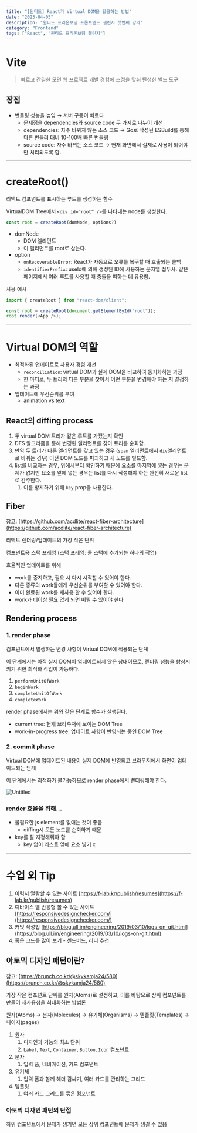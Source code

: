 ```yaml
---
title: "[원티드] React가 Virtual DOM을 활용하는 방법"
date: "2023-04-05"
description: "원티드 프리온보딩 프론트엔드 챌린지 첫번째 강의"
category: "Frontend"
tags: ["React", "원티드 프리온보딩 챌린지"]
---
```


# Vite

> 빠르고 간결한 모던 웹 프로젝트 개발 경험에 초점을 맞춰 탄생한 빌드 도구

## 장점

- 번들링 성능을 높임 → 서버 구동이 빠르다
  - 문제점을 dependencies와 source code 두 가지로 나누어 개선
  - dependencies: 자주 바뀌지 않는 소스 코드 → Go로 작성된 ESBuild를 통해 다른 번들러 대비 10-100배 빠른 번들링
  - source code: 자주 바뀌는 소스 코드 → 현재 화면에서 실제로 사용이 되어야만 처리되도록 함.

---

# createRoot()

리액트 컴포넌트를 표시하는 루트를 생성하는 함수

VirtualDOM Tree에서 `<div id=”root” />`를 나타내는 node를 생성한다.

```js
const root = createRoot(domNode, options?)
```

- domNode
  - DOM 엘리먼트
  - 이 엘리먼트를 root로 삼는다.
- option
  - `onRecoverableError`: React가 자동으로 오류를 복구할 때 호출되는 콜백
  - `identifierPrefix`: useId에 의해 생성된 ID에 사용하는 문자열 접두사. 같은 페이지에서 여러 루트를 사용할 때 충돌을 피하는 데 유용함.

사용 예시

```js
import { createRoot } from "react-dom/client";

const root = createRoot(document.getElementById("root"));
root.render(<App />);
```

---

# Virtual DOM의 역할

- 최적화된 업데이트로 사용자 경험 개선
  - `reconciliation`: virtual DOM과 실제 DOM을 비교하여 동기화하는 과정
  - 한 마디로, 두 트리의 다른 부분을 찾아서 어떤 부분을 변경해야 하는 지 결정하는 과정
- 업데이트에 우선순위를 부여
  - animation vs text

## React의 diffing process

1. 두 virtual DOM 트리가 같은 루트를 가졌는지 확인
2. DFS 알고리즘을 통해 변경된 엘리먼트를 찾아 트리를 순회함.
3. 만약 두 트리가 다른 엘리먼트를 갖고 있는 경우 (`span` 엘리먼트에서 `div`엘리먼트로 바뀌는 경우) 이전 DOM 노드를 파괴하고 새 노드를 빌드함.
4. list를 비교하는 경우, 위에서부터 확인하기 때문에 요소를 마지막에 넣는 경우는 문제가 없지만 요소를 앞에 넣는 경우는 list를 다시 작성해야 하는 완전히 새로운 list로 간주한다.
   1. 이를 방지하기 위해 `key` prop을 사용한다.

## Fiber

참고: [https://github.com/acdlite/react-fiber-architecture](https://github.com/acdlite/react-fiber-architecture)

리액트 렌더링/업데이트의 가장 작은 단위

컴포넌트용 스택 프레임 (스택 프레임: 콜 스택에 추가되는 하나의 작업)

효율적인 업데이트를 위해

- work를 중지하고, 필요 시 다시 시작할 수 있어야 한다.
- 다른 종류의 work들에게 우선순위를 부여할 수 있어야 한다.
- 이미 완료된 work를 재사용 할 수 있어야 한다.
- work가 더이상 필요 없게 되면 버릴 수 있어야 한다

## Rendering process

### 1. render phase

컴포넌트에서 발생하는 변경 사항이 Virtual DOM에 적용되는 단계

이 단계에서는 아직 실제 DOM이 업데이트되지 않은 상태이므로, 렌더링 성능을 향상시키기 위한 최적화 작업이 가능하다.

1. `performUnitOfWork`
2. `beginWork`
3. `completeUnitOfWork`
4. `completeWork`

render phase에서는 위와 같은 단계로 함수가 실행된다.

- current tree: 현재 브라우저에 보이는 DOM Tree
- work-in-progress tree: 업데이트 사항이 반영되는 중인 DOM Tree

### 2. commit phase

Virtual DOM에 업데이트된 내용이 실제 DOM에 반영되고 브라우저에서 화면이 업데이트되는 단계

이 단계에서는 최적화가 불가능하므로 render phase에서 렌더링해야 한다.

![Untitled](./images/wanted1.png)

### render 효율을 위해…

- 불필요한 js element를 없애는 것이 좋음
  - diffing시 모든 노드를 순회하기 때문
- key를 잘 지정해줘야 함
  - key 없이 리스트 앞에 요소 넣기 x

---

# 수업 외 Tip

1. 이력서 열람할 수 있는 사이트 [https://f-lab.kr/publish/resumes](https://f-lab.kr/publish/resumes)
2. 디바이스 별 반응형 볼 수 있는 사이트 [https://responsivedesignchecker.com/](https://responsivedesignchecker.com/)
3. 커밋 작성법 [https://blog.ull.im/engineering/2019/03/10/logs-on-git.html](https://blog.ull.im/engineering/2019/03/10/logs-on-git.html)
4. 좋은 코드를 많이 보기 - 센드버드, 리디 추천

## 아토믹 디자인 패턴이란?

참고: [https://brunch.co.kr/@skykamja24/580](https://brunch.co.kr/@skykamja24/580)

가장 작은 컴포넌트 단위를 원자(Atoms)로 설정하고, 이를 바탕으로 상위 컴포넌트를 만들어 재사용성을 최대화하는 방법론

원자(Atoms) → 분자(Molecules) → 유기체(Organisms) → 템플릿(Templates) → 페이지(pages)

1. 원자
   1. 디자인과 기능의 최소 단위
   2. `Label`, `Text`, `Container`, `Button`, `Icon` 컴포넌트
2. 분자
   1. 입력 폼, 네비게이션, 카드 컴포넌트
3. 유기체
   1. 입력 폼과 함께 헤더 감싸기, 여러 카드를 관리하는 그리드
4. 템플릿
   1. 여러 카드 그리드를 묶은 컴포넌트

### 아토믹 디자인 패턴의 단점

하위 컴포넌트에서 문제가 생기면 모든 상위 컴포넌트에 문제가 생길 수 있음
